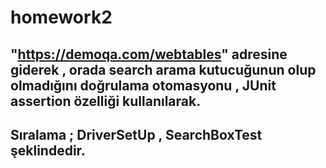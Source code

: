 # homework2

## "https://demoqa.com/webtables" adresine giderek , orada search arama kutucuğunun olup olmadığını doğrulama otomasyonu , JUnit assertion özelliği kullanılarak.

## Sıralama ; DriverSetUp , SearchBoxTest şeklindedir.
